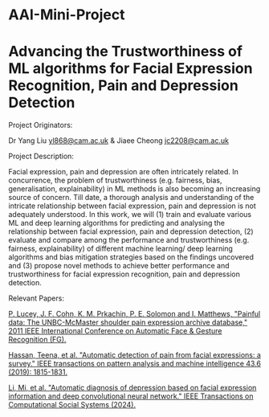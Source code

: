 # AAI-Mini-Project
# Advancing the Trustworthiness of ML algorithms for Facial Expression Recognition, Pain and Depression Detection


Project Originators: 

Dr Yang Liu <yl868@cam.ac.uk> & Jiaee Cheong <jc2208@cam.ac.uk> 

Project Description: 

Facial expression, pain and depression are often intricately related. In concurrence, the problem of trustworthiness (e.g. fairness, bias, generalisation, explainability) in ML methods is also becoming an increasing source of concern. Till date, a thorough analysis and understanding of the intricate relationship between facial expression, pain and depression is not adequately understood. In this work, we will (1) train and evaluate various ML and deep learning algorithms for predicting and analysing the relationship between facial expression, pain and depression detection, (2) evaluate and compare among the performance and trustworthiness (e.g. fairness, explainability) of different machine learning/ deep learning algorithms and bias mitigation strategies based on the findings uncovered and (3) propose novel methods to achieve better performance and trustworthiness for facial expression recognition, pain and depression detection. 

Relevant Papers:

[P. Lucey, J. F. Cohn, K. M. Prkachin, P. E. Solomon and I. Matthews, "Painful data: The UNBC-McMaster shoulder pain expression archive database," 2011 IEEE International Conference on Automatic Face & Gesture Recognition (FG).](https://ieeexplore.ieee.org/abstract/document/5771462)

[Hassan, Teena, et al. "Automatic detection of pain from facial expressions: a survey." IEEE transactions on pattern analysis and machine intelligence 43.6 (2019): 1815-1831.](https://ieeexplore.ieee.org/abstract/document/8928510)

[Li, Mi, et al. "Automatic diagnosis of depression based on facial expression information and deep convolutional neural network." IEEE Transactions on Computational Social Systems (2024).](https://ieeexplore.ieee.org/abstract/document/10533228)
